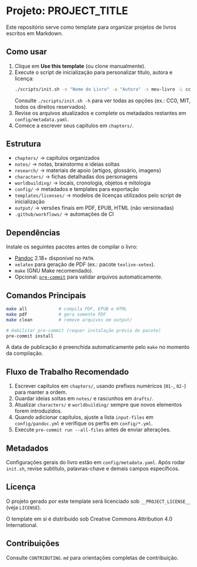# Projeto: __PROJECT_TITLE__

Este repositório serve como template para organizar projetos de livros escritos em Markdown.

## Como usar

1. Clique em **Use this template** (ou clone manualmente).
2. Execute o script de inicialização para personalizar título, autora e licença:
   ```bash
   ./scripts/init.sh -n "Nome do Livro" -a "Autora" -s meu-livro -L cc-by-4.0
   ```
   Consulte `./scripts/init.sh -h` para ver todas as opções (ex.: CC0, MIT, todos os direitos reservados).
3. Revise os arquivos atualizados e complete os metadados restantes em `config/metadata.yaml`.
4. Comece a escrever seus capítulos em `chapters/`.

## Estrutura

- `chapters/` → capítulos organizados
- `notes/` → notas, brainstorms e ideias soltas
- `research/` → materiais de apoio (artigos, glossário, imagens)
- `characters/` → fichas detalhadas dos personagens
- `worldbuilding/` → locais, cronologia, objetos e mitologia
- `config/` → metadados e templates para exportação
- `templates/licenses/` → modelos de licenças utilizados pelo script de inicialização
- `output/` → versões finais em PDF, EPUB, HTML (não versionadas)
- `.github/workflows/` → automações de CI

## Dependências

Instale os seguintes pacotes antes de compilar o livro:

- [Pandoc](https://pandoc.org/) 2.18+ disponível no `PATH`.
- `xelatex` para geração de PDF (ex.: pacote `texlive-xetex`).
- `make` (GNU Make recomendado).
- Opcional: [`pre-commit`](https://pre-commit.com/) para validar arquivos automaticamente.

## Comandos Principais

```bash
make all            # compila PDF, EPUB e HTML
make pdf            # gera somente PDF
make clean          # remove arquivos em output/

# Habilitar pre-commit (requer instalação prévia do pacote)
pre-commit install
```

A data de publicação é preenchida automaticamente pelo `make` no momento da compilação.

## Fluxo de Trabalho Recomendado

1. Escrever capítulos em `chapters/`, usando prefixos numéricos (`01-`, `02-`) para manter a ordem.
2. Guardar ideias soltas em `notes/` e rascunhos em `drafts/`.
3. Atualizar `characters/` e `worldbuilding/` sempre que novos elementos forem introduzidos.
4. Quando adicionar capítulos, ajuste a lista `input-files` em `config/pandoc.yml` e verifique os perfis em `config/*.yml`.
5. Execute `pre-commit run --all-files` antes de enviar alterações.

## Metadados

Configurações gerais do livro estão em `config/metadata.yaml`. Após rodar `init.sh`, revise subtítulo, palavras-chave e demais campos específicos.

## Licença

O projeto gerado por este template será licenciado sob `__PROJECT_LICENSE__` (veja `LICENSE`).

O template em si é distribuído sob Creative Commons Attribution 4.0 International.

## Contribuições

Consulte `CONTRIBUTING.md` para orientações completas de contribuição.
